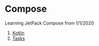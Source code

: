# Compose
Learning JetPack Compose from 1/1/2020


1) [Kotlin](https://github.com/filipvabrousek/Compose/Kotlin.md)
2) [Tasks](https://github.com/filipvabrousek/Compose/Tasks.md)
